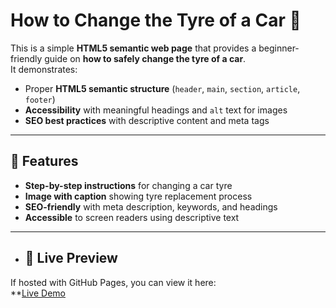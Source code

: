 # How to Change the Tyre of a Car 🚗

This is a simple **HTML5 semantic web page** that provides a beginner-friendly guide on **how to safely change the tyre of a car**.  
It demonstrates:

- Proper **HTML5 semantic structure** (`header`, `main`, `section`, `article`, `footer`)  
- **Accessibility** with meaningful headings and `alt` text for images  
- **SEO best practices** with descriptive content and meta tags  

---

## 🔹 Features

- **Step-by-step instructions** for changing a car tyre  
- **Image with caption** showing tyre replacement process  
- **SEO-friendly** with meta description, keywords, and headings  
- **Accessible** to screen readers using descriptive text

---

- ## 🔹 Live Preview

If hosted with GitHub Pages, you can view it here:  
**[Live Demo](https://yourusername.github.io/car-tyre-guide/)


